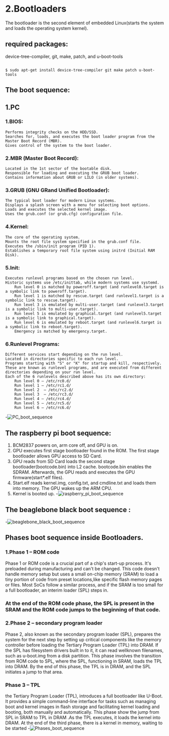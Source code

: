 # 2.Bootloaders

The bootloader is the second element of embedded Linux(starts the system and loads the operating system kernel).
## required packages:
device-tree-compiler, git, make, patch, and u-boot-tools 

```shell

$ sudo apt-get install device-tree-compiler git make patch u-boot-tools 

```

## The boot sequence:
## 1.PC
### 1.BIOS:
	Performs integrity checks on the HDD/SSD.
	Searches for, loads, and executes the boot loader program from the Master Boot Record (MBR).
	Gives control of the system to the boot loader.
### 2.MBR (Master Boot Record):
	Located in the 1st sector of the bootable disk.
	Responsible for loading and executing the GRUB boot loader.
	Contains information about GRUB or LILO (in older systems).
### 3.GRUB (GNU GRand Unified Bootloader):
	The typical boot loader for modern Linux systems.
	Displays a splash screen with a menu for selecting boot options.
	Loads and executes the selected kernel image.
	Uses the grub.conf (or grub.cfg) configuration file.
### 4.Kernel:
	The core of the operating system.
	Mounts the root file system specified in the grub.conf file.
	Executes the /sbin/init program (PID 1).
	Establishes a temporary root file system using initrd (Initial RAM Disk).
### 5.Init:
	Executes runlevel programs based on the chosen run level.
	Historic systems use /etc/inittab, while modern systems use systemd.
		Run level 0 is matched by poweroff.target (and runlevel0.target is a symbolic link to poweroff.target).
		Run level 1 is matched by rescue.target (and runlevel1.target is a symbolic link to rescue.target).
		Run level 3 is emulated by multi-user.target (and runlevel3.target is a symbolic link to multi-user.target).
		Run level 5 is emulated by graphical.target (and runlevel5.target is a symbolic link to graphical.target).
		Run level 6 is emulated by reboot.target (and runlevel6.target is a symbolic link to reboot.target).
		Emergency is matched by emergency.target.
### 6.Runlevel Programs:
	Different services start depending on the run level.
	Located in directories specific to each run level.
	Programs starting with "S" or "K" for startup and kill, respectively.
	These are known as runlevel programs, and are executed from different directories depending on your run level.
	Each of the 6 runlevels described above has its own directory:
		Run level 0 – /etc/rc0.d/
		Run level 1 – /etc/rc1.d/
		Run level 2  – /etc/rc2.d/
		Run level 3  – /etc/rc3.d/
		Run level 4 – /etc/rc4.d/
		Run level 5 – /etc/rc5.d/
		Run level 6 – /etc/rc6.d/
-![PC_boot_sequence](./images/1.3.png)
## The raspberry pi boot sequence:
1. BCM2837 powers on, arm core off, and GPU is on.
2. GPU executes first stage bootloader found in the ROM. The first stage bootloader allows GPU access to SD Card.
3. GPU reads from SD Card loads the second stage bootloader(bootcode.bin) into L2 cache. bootcode.bin enables the SDRAM. 
Afterwards, the GPU reads and executes the GPU firmware(start*.elf files).
4. Start.elf reads kernel.img, config.txt, and cmdline.txt and loads them into memory. The GPU wakes up the ARM CPU.
5. Kernel is booted up.
-![raspberry_pi_boot_sequence](./images/1.1.png)
## The beaglebone black boot sequence :
-![beaglebone_black_boot_sequence](./images/1.2.png)



## Phases boot sequence inside Bootloaders.
### 1.Phase 1 – ROM code
Phase 1 or ROM code is a crucial part of a chip's start-up process.
It's preloaded during manufacturing and can't be changed. 
This code doesn't handle memory setup but uses a small on-chip memory (SRAM) 
to load a tiny portion of code from preset locations,like specific flash memory pages or files. 
Most SoCs follow a similar process, and if the SRAM is too small for a full bootloader, an interim loader (SPL) steps in.
### At the end of the ROM code phase, the SPL is present in the SRAM and the ROM code jumps to the beginning of that code.

### 2.Phase 2 – secondary program loader
Phase 2, also known as the secondary program loader (SPL), prepares the system for the next step by setting up 
critical components like the memory controller before loading the Tertiary Program Loader (TPL) into DRAM. 
If the SPL has filesystem drivers built in to it, it can read wellknown filenames, such as u-boot.img from a disk partition.
This phase involves the transition from ROM code to SPL, where the SPL, functioning in SRAM, loads the TPL into DRAM. 
By the end of this phase, the TPL is in DRAM, and the SPL initiates a jump to that area. 
### Phase 3 – TPL
the Tertiary Program Loader (TPL), introduces a full bootloader like U-Boot. It provides a simple command-line interface 
for tasks such as managing boot and kernel images in flash storage and facilitating kernel loading and booting, both manually and automatically.
This phase show the jump from SPL in SRAM to TPL in DRAM .As the TPL executes, it loads the kernel into DRAM. 
At the end of the third phase, there is a kernel in memory, waiting to be started
-![Phases_boot_sequence](./images/2.png)






